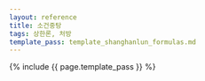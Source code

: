 ```yaml
---
layout: reference
title: 소건중탕
tags: 상한론, 처방
template_pass: template_shanghanlun_formulas.md
---
```



{% include {{ page.template_pass }} %}